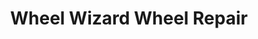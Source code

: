 ---
title: "Wheel Wizard Wheel Repair"
url: /chamblee/wheel-wizard-wheel-repair/
shop: car repair
---